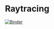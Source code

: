 # Raytracing
[![Binder](https://mybinder.org/badge_logo.svg)](https://mybinder.org/v2/gh/fjcasanova/Raytracing)
